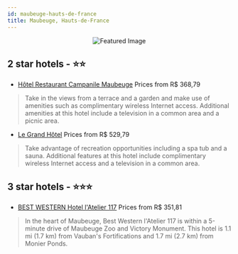 ```yaml
---
id: maubeuge-hauts-de-france
title: Maubeuge, Hauts-de-France
---
```


<center><img src="https://i.travelapi.com/hotels/5000000/4760000/4758700/4758647/4a66a22e_z.jpg" alt="Featured Image" /></center>


##  2 star hotels - ⭐️⭐️

-    [Hôtel Restaurant Campanile Maubeuge](https://us.hurb.com/hotels/maubeuge/hotel-restaurant-campanile-maubeuge-JNP-JP078638?cmp=18055) Prices from R$ 368,79
   > Take in the views from a terrace and a garden and make use of amenities such as complimentary wireless Internet access. Additional amenities at this hotel include a television in a common area and a picnic area.
-    [Le Grand Hôtel](https://us.hurb.com/hotels/maubeuge/le-grand-hotel-JNP-JP882033?cmp=18055) Prices from R$ 529,79
   > Take advantage of recreation opportunities including a spa tub and a sauna. Additional features at this hotel include complimentary wireless Internet access and a television in a common area.

##  3 star hotels - ⭐️⭐️⭐️

-    [BEST WESTERN Hotel l'Atelier 117](https://us.hurb.com/hotels/maubeuge/best-western-hotel-l-atelier-117-JNP-JP290409?cmp=18055) Prices from R$ 351,81
   > In the heart of Maubeuge, Best Western l'Atelier 117 is within a 5-minute drive of Maubeuge Zoo and Victory Monument. This hotel is 1.1 mi (1.7 km) from Vauban's Fortifications and 1.7 mi (2.7 km) from Monier Ponds.
